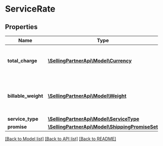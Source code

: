# ServiceRate

## Properties
Name | Type | Description | Notes
------------ | ------------- | ------------- | -------------
**total_charge** | [**\SellingPartnerApi\Model\Currency**](Currency.md) | The total charge that will be billed for the rate. | 
**billable_weight** | [**\SellingPartnerApi\Model\Weight**](Weight.md) | The weight that was used to calculate the totalCharge. | 
**service_type** | [**\SellingPartnerApi\Model\ServiceType**](ServiceType.md) |  | 
**promise** | [**\SellingPartnerApi\Model\ShippingPromiseSet**](ShippingPromiseSet.md) |  | 

[[Back to Model list]](../README.md#documentation-for-models) [[Back to API list]](../README.md#documentation-for-api-endpoints) [[Back to README]](../README.md)



